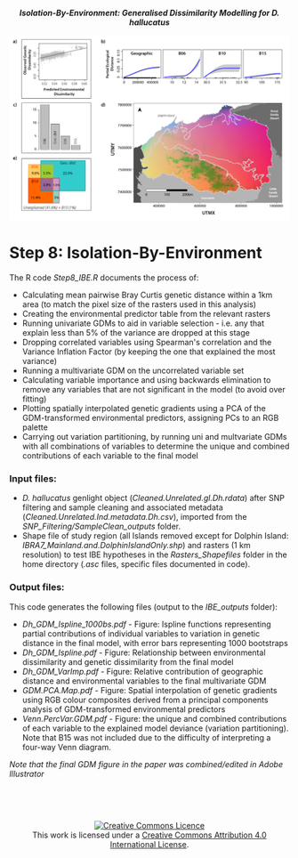 <p align="center">
<b><i>Isolation-By-Environment: Generalised Dissimilarity Modelling for D. hallucatus</i></b>
</p>
<div align="center">
    <img src="IBE_outputs/Paper_Figure6.png" width="700px"</img> 
</div>


# Step 8: Isolation-By-Environment 

The R code *Step8_IBE.R* documents the process of:
* Calculating mean pairwise Bray Curtis genetic distance within a 1km area (to match the pixel size of the rasters used in this analysis)
* Creating the environmental predictor table from the relevant rasters
* Running univariate GDMs to aid in variable selection - i.e. any that explain less than 5% of the variance are dropped at this stage
* Dropping correlated variables using Spearman's correlation and the Variance Inflation Factor (by keeping the one that explained the most variance)
* Running a multivariate GDM on the uncorrelated variable set
* Calculating variable importance and using backwards elimination to remove any variables that are not significant in the model (to avoid over fitting)
* Plotting spatially interpolated genetic gradients using a PCA of the GDM-transformed environmental predictors, assigning PCs to an RGB palette
* Carrying out variation partitioning, by running uni and multvariate GDMs with all combinations of variables to determine the unique and combined contributions of each variable to the final model


### Input files:
* *D. hallucatus* genlight object (*Cleaned.Unrelated.gl.Dh.rdata*) after SNP filtering and sample cleaning and associated metadata (*Cleaned.Unrelated.Ind.metadata.Dh.csv*), imported from the *SNP_Filtering/SampleClean_outputs* folder.
* Shape file of study region (all Islands removed except for Dolphin Island: *IBRA7_Mainland.and.DolphinIslandOnly.shp*) and rasters (1 km resolution) to test IBE hypotheses in the *Rasters_Shapefiles* folder in the home directory (*.asc* files, specific files documented in code).


### Output files:
This code generates the following files (output to the *IBE_outputs* folder):
* *Dh_GDM_Ispline_1000bs.pdf* - Figure: Ispline functions representing partial contributions of individual variables to variation in genetic distance in the final model, with error bars representing 1000 bootstraps
* *Dh_GDM_Ispline.pdf* - Figure: Relationship between environmental dissimilarity and genetic dissimilarity from the final model
* *Dh_GDM_VarImp.pdf* - Figure: Relative contribution of geographic distance and environmental variables to the final multivariate GDM
* *GDM.PCA.Map.pdf* - Figure: Spatial interpolation of genetic gradients using RGB colour composites derived from a principal components analysis of GDM-transformed environmental predictors
* *Venn.PercVar.GDM.pdf* - Figure: the unique and combined contributions of each variable to the explained model deviance (variation partitioning). Note that B15 was not included due to the difficulty of interpreting a four-way Venn diagram.

*Note that the final GDM figure in the paper was combined/edited in Adobe Illustrator*


&nbsp;

&nbsp;

<div align="center">
<a rel="license" href="http://creativecommons.org/licenses/by/4.0/"><img alt="Creative Commons Licence" style="border-width:0" src="https://i.creativecommons.org/l/by/4.0/88x31.png" /></a><br />This work is licensed under a <a rel="license" href="http://creativecommons.org/licenses/by/4.0/">Creative Commons Attribution 4.0 International License</a>.
</div>